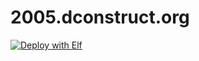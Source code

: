 # 2005.dconstruct.org

[![Deploy with Elf](https://img.shields.io/badge/deploy-elf-green.svg?style=flat-square)](http://elf.clearleft.com)